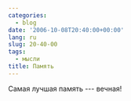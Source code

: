 ```yaml
---
categories:
  - blog
date: '2006-10-08T20:40:00+00:00'
lang: ru
slug: 20-40-00
tags:
  - мысли
title: Память
---
```




Самая лучшая память --- вечная!